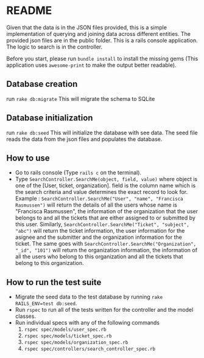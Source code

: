 # README

Given that the data is in the JSON files provided, this is a simple implementation of querying and joining data across different entities. The provided json files are in the public folder. This is a rails console application. The logic to search is in the controller. 

Before you start, please run `bundle install` to install the missing gems (This application uses `awesome-print` to make the output better readable).

## Database creation
run `rake db:migrate` This will migrate the schema to SQLite

## Database initialization
run `rake db:seed`  This will initialize the database with see data. The seed file reads the data from the json files and populates the database.

## How to use 
- Go to rails console (Type `rails c` on the terminal).
- Type `SearchController.SearchMe(object, field, value)` where object is one of the [User, ticket, organization]. field is the column name which is the search criteria and value determines the exact record to look for. 
Example : `SearchController.SearchMe("User", "name", "Francisca Rasmussen")` will return the details of all the users whose name is "Francisca Rasmussen", the information of the organization that the user belongs to and all the tickets that are either assigned to or submitted by this user. 
Similarly, `SearchController.SearchMe("Ticket", "subject", "abc")` will return the ticket information, the user information for the asignee and the submitter and the organization information for the ticket.
The same goes with `SearchController.SearchMe("Organization", "_id", "101")` will return the organization information, the information of all the users who belong to this organization and all the tickets that belong to this organization.

## How to run the test suite
- Migrate the seed data to the test database by running `rake RAILS_ENV=test db:seed`.
- Run `rspec` to run all of the tests written for the controller and the model classes. 
- Run individual specs with any of the following commands
    1. `rspec spec/models/user_spec.rb`
    2. `rspec spec/models/ticket_spec.rb`
    3. `rspec spec/models/organization_spec.rb`
    4. `rspec spec/controllers/search_controller_spec.rb`

